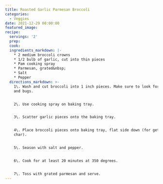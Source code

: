 ```yaml
---
title: Roasted Garlic Parmesan Broccoli
categories:
  - Veggies
date: 2021-12-29 00:00:00
featured_image:
recipe:
  servings: '2'
  prep:
  cook:
  ingredients_markdown: |-
    * 2 medium broccoli crowns
    * 1/2 bulb of garlic, cut into thin pieces
    * Pam cooking spray
    * Parmesan, grated&nbsp;
    * Salt
    * Pepper
  directions_markdown: >-
    1\. Wash and cut broccoli into 1 inch pieces. Make sure to look for debris
    and bugs.


    2\. Use cooking spray on baking tray.


    3\. Scatter garlic pieces onto the baking tray.


    4\. Place broccoli pieces onto baking tray, flat side down (for getting a
    char).


    5\. Season with salt and pepper.


    6\. Cook for at least 20 minutes at 350 degrees.


    7\. Toss with grated parmesan and serve.
---
```

